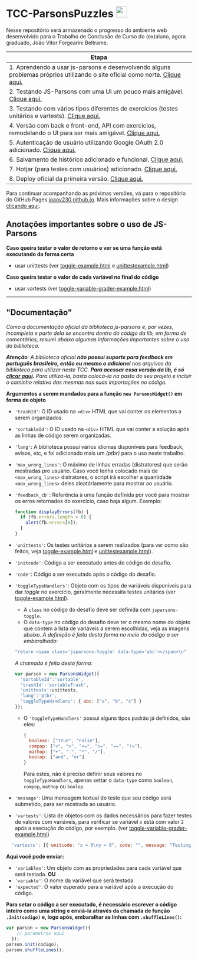 # TCC-ParsonsPuzzles <img src="https://github.com/joaov230/_UFSM_TCC-ParsonsPuzzles/assets/37089511/33d7afd2-5892-496c-921b-a3b8dbd4af4c" width="30">

Nesse repositório será armazenado o progresso do ambiente web desenvolvido para o Trabalho de Conclusão de Curso do (ex)aluno, agora graduado, João Vitor Forgearini Beltrame.




|            Etapa           |
|----------------------------|
| 1. Aprendendo a usar js-parsons e desenvolvendo alguns problemas próprios utilizando o site oficial como norte. [Clique aqui.](/1.%20Aprendendo%20js-parsons/) |
| 2. Testando JS-Parsons com uma UI um pouco mais amigável. [Clique aqui.](/2.%20Testando%20js-parsons%20(com%20UI)/) |
| 3. Testando com vários tipos diferentes de exercícios (testes unitários e vartests). [Clique aqui.](/3.%20Versão%20do%20deploy%20e%20interpretador%20online/) |
| 4. Versão com back e front-end, API com exercícios, remodelando o UI para ser mais amigável. [Clique aqui.](/4.%20TODO%20Versão%20com%20backend%20e%20interpretador%20online/) |
| 5. Autenticação de usuário utilizando Google OAuth 2.0 adicionado. [Clique aqui.](/5.%20Versão%20com%20back-end%20e%20autenticação%20de%20usuário/) |
| 6. Salvamento de histórico adicionado e funcional. [Clique aqui.](/6.%20Versão%20com%20salvamento%20de%20histórico/) |
| 7. Hotjar (para testes com usuários) adicionado. [Clique aqui.](/7.%20Hotjar%20adicionado/) |
| 8. Deploy oficial da primeira versão. [Clique aqui.](/8.%20Deploy%20Oficial%201.0) |

Para continuar acompanhando as próximas versões, vá para o repositório do GitHub Pages [joaov230.github.io](https://github.com/joaov230/joaov230.github.io).
Mais informações sobre o design [clicando aqui](/Testando%20Designs/).


## Anotações importantes sobre o uso de JS-Parsons

**Caso queira testar o valor de retorno e ver se uma função está executando da forma certa**  
  * usar unittests (ver [toggle-example.html](/1.%20Aprendendo%20js-parsons/examples/toggle-example.html) e [unittestexample.html](/1.%20Aprendendo%20js-parsons/examples/unittestexample.html))

**Caso queira testar o valor de cada variável no final do código**  
  * usar vartests (ver [toggle-variable-grader-example.html](/1.%20Aprendendo%20js-parsons/examples/toggle-variable-grader-example.html))
  
--------------------------
## "Documentação"
_Como a documentação oficial da biblioteca js-parsons é, por vezes, incompleta e parte dela se encontra dentro do código da lib, em forma de comentários, resumi abaixo algumas informações importantes sobre o uso da biblioteca._  

_**Atenção**: A biblioteca oficial **não possui suporte para feedback em português brasileiro, então eu mesmo o adicionei** nos arquivos da biblioteca para utilizar neste TCC. **Para acessar essa versão da lib, é só [clicar aqui](/0.%20Versão%20do%20js-parsons%20utilizada/).** Para utilizá-la, basta colocá-la na pasta do seu projeto e incluir o caminho relativo das mesmas nas suas importações no código._  

**Argumentos a serem mandados para a função ```new ParsonsWidget()``` em forma de objeto**  

* ```'trashId'```: O ID usado na ```<div>``` HTML que vai conter os elementos a serem organizados.
* ```'sortableId'```: O ID usado na ```<div>``` HTML que vai conter a solução após as linhas de código serem organizadas.
* ```'lang'```: A biblioteca possui vários idiomas disponíveis para feedback, avisos, etc, e foi adicionado mais um *(ptbr)* para o uso neste trabalho.
* ```'max_wrong_lines'```: O máximo de linhas erradas (distratores) que serão mostradas pro usuário. Caso você tenha colocado mais de ```<max_wrong_lines>``` distratores, o script irá escolher a quantidade ```<max_wrong_lines>``` deles aleatóriamente para mostrar ao usuário.
* ```'feedback_cb'```: Referência à uma função definida por você para mostrar os erros retornados do exercício, caso haja algum. Exemplo:
    ```javascript
    function displayErrors(fb) {
      if (fb.errors.length > 0) {
        alert(fb.errors[0]);
      }
    }
    ```

* ```'unittests'```: Os testes unitários a serem realizados (para ver como são feitos, veja [toggle-example.html](/1.%20Aprendendo%20js-parsons/examples/toggle-example.html) e [unittestexample.html](/1.%20Aprendendo%20js-parsons/examples/unittestexample.html)).
* ```'initcode'```: Código a ser executado antes do código do desafio.
* ```'code'```: Código a ser executado após o código do desafio.
* ```'toggleTypeHandlers'```: Objeto com os tipos de variáveis disponíveis para dar *toggle* no exercício, geralmente necessita testes unitários (ver [toggle-example.html](/1.%20Aprendendo%20js-parsons/examples/toggle-example.html)).
  * A ```class``` no código do desafio deve ser definida com ```jsparsons-toggle```.
  * O ```data-type``` no código do desafio deve ter o mesmo nome do objeto que contem a lista de variáveis a serem escolhidas, veja as imagens abaixo.
  *A definição é feita desta forma no meio do código a ser embaralhado:*  
  ```javascript
  "return <span class='jsparsons-toggle' data-type='abc'></span>\n"
  ```

  *A chamada é feita desta forma:*
  ```javascript
  var parson = new ParsonsWidget({
    'sortableId':'sortable',
    'trashId':'sortableTrash',
    'unittests':unittests,
    'lang':'ptbr',
    'toggleTypeHandlers': { abc: ["a", "b", "c"] }
  });
  ```

  * O ```'toggleTypeHandlers'``` possui alguns tipos padrão já definidos, são eles:
    ```javascript
    {
      boolean: ["True", "False"],
      compop: ["<", ">", "<=", ">=", "==", "!="],
      mathop: ["+", "-", "*", "/"],
      boolop: ["and", "or"]
    }
    ```
    Para estes, não é preciso definir seus valores no ```toggleTypeHandlers```, apenas settar o ```data-type``` como ```boolean```, ```compop```, ```mathop``` ou ```boolop```.
* ```'message'```: Uma mensagem textual do teste que seu código será submetido, para ser mostrada ao usuário.
* ```'vartests'```: Lista de objetos com os dados necessários para fazer testes de valores com variáveis, para verificar se variável ```x``` está com valor ```2``` após a execução do código, por exemplo. (ver [toggle-variable-grader-example.html](/1.%20Aprendendo%20js-parsons/examples/toggle-variable-grader-example.html))
```javascript
  'vartests': [{ unitcode: "x = 0\ny = 0", code: "", message: "Testing with initial variable values x = 0 and y = 2", variables: {x: 2} }];
  ```

  **Aqui você pode enviar:**
  * ```'variables'```: Um objeto com as propriedades para cada variável que será testada.
  **OU**
  * ```'variable'```: O nome da variável que será testada.
  * ```'expected'```: O valor esperado para a variável após a execução do código.

**Para setar o código a ser executado, é necessário escrever o código inteiro como uma string e enviá-la através da chamada de função ```.init(codigo)``` e, logo após, embaralhar as linhas com ```.shuffleLines()```:**
```javascript
var parson = new ParsonsWidget({
    // parametros aqui
  });
parson.init(codigo);
parson.shuffleLines();
```
